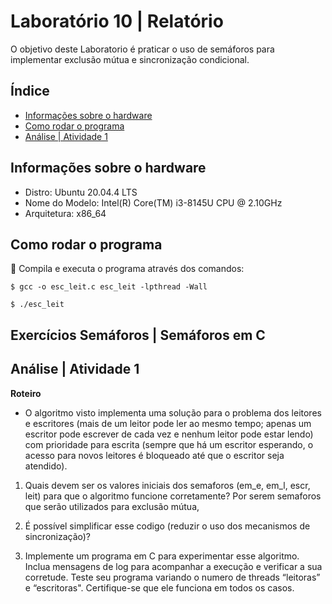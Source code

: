 # Laboratório 10 | Relatório
O objetivo deste Laboratorio é praticar o uso de semáforos para implementar exclusão
mútua e sincronização condicional.

## Índice
* [Informações sobre o hardware](#informações-sobre-o-hardware)
* [Como rodar o programa](#como-rodar-o-programa)
* [Análise | Atividade 1](#análise--atividade-1)

## Informações sobre o hardware
- Distro: Ubuntu 20.04.4 LTS
- Nome do Modelo: Intel(R) Core(TM) i3-8145U CPU @ 2.10GHz
- Arquitetura: x86_64

## Como rodar o programa
:thinking: Compila e executa o programa através dos comandos:
```
$ gcc -o esc_leit.c esc_leit -lpthread -Wall
```
```
$ ./esc_leit
```
## Exercícios Semáforos | Semáforos em C

## Análise | Atividade 1 

**Roteiro** 
- O algoritmo visto implementa uma solução para o problema dos leitores e escritores
(mais de um leitor pode ler ao mesmo tempo; apenas um escritor pode escrever de cada
vez e nenhum leitor pode estar lendo) com prioridade para escrita (sempre que há um
escritor esperando, o acesso para novos leitores é bloqueado até que o escritor seja atendido).

1. Quais devem ser os valores iniciais dos semaforos (em_e, em_l, escr, leit) para que o
algoritmo funcione corretamente?
Por serem semaforos que serão utilizados para exclusão mútua, 

2. É possível simplificar esse codigo (reduzir o uso dos mecanismos de sincronização)?

3. Implemente um programa em C para experimentar esse algoritmo. Inclua mensagens de log para acompanhar a execução e verificar a sua corretude. Teste seu programa variando o numero de threads “leitoras” e “escritoras". Certifique-se que ele funciona em todos os casos.